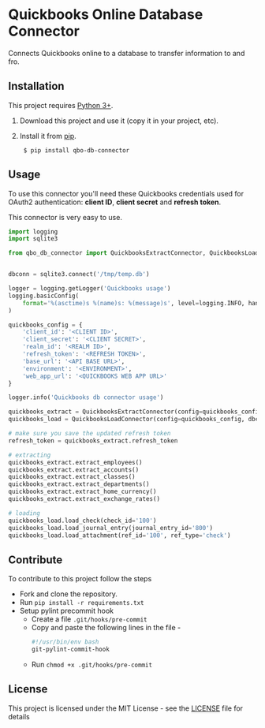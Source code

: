# Quickbooks Online Database Connector
Connects Quickbooks online to a database to transfer information to and fro.

## Installation

This project requires [Python 3+](https://www.python.org/downloads/).

1. Download this project and use it (copy it in your project, etc).
2. Install it from [pip](https://pypi.org).

        $ pip install qbo-db-connector

## Usage

To use this connector you'll need these Quickbooks credentials used for OAuth2 authentication: **client ID**, **client secret** and **refresh token**.

This connector is very easy to use.
```python
import logging
import sqlite3

from qbo_db_connector import QuickbooksExtractConnector, QuickbooksLoadConnector


dbconn = sqlite3.connect('/tmp/temp.db')

logger = logging.getLogger('Quickbooks usage')
logging.basicConfig(
    format='%(asctime)s %(name)s: %(message)s', level=logging.INFO, handlers=[logging.StreamHandler()]
)

quickbooks_config = {
    'client_id': '<CLIENT ID>',
    'client_secret': '<CLIENT SECRET>',
    'realm_id': '<REALM ID>',
    'refresh_token': '<REFRESH TOKEN>',
    'base_url': '<API BASE URL>',
    'environment': '<ENVIRONMENT>',
    'web_app_url': '<QUICKBOOKS WEB APP URL>'
}

logger.info('Quickbooks db connector usage')

quickbooks_extract = QuickbooksExtractConnector(config=quickbooks_config, dbconn=dbconn)
quickbooks_load = QuickbooksLoadConnector(config=quickbooks_config, dbconn=dbconn)

# make sure you save the updated refresh token
refresh_token = quickbooks_extract.refresh_token

# extracting
quickbooks_extract.extract_employees()
quickbooks_extract.extract_accounts()
quickbooks_extract.extract_classes()
quickbooks_extract.extract_departments()
quickbooks_extract.extract_home_currency()
quickbooks_extract.extract_exchange_rates()

# loading
quickbooks_load.load_check(check_id='100')
quickbooks_load.load_journal_entry(journal_entry_id='800')
quickbooks_load.load_attachment(ref_id='100', ref_type='check')
```

## Contribute

To contribute to this project follow the steps

* Fork and clone the repository.
* Run `pip install -r requirements.txt`
* Setup pylint precommit hook
    * Create a file `.git/hooks/pre-commit`
    * Copy and paste the following lines in the file - 
        ```bash
        #!/usr/bin/env bash 
        git-pylint-commit-hook
        ```
     * Run `chmod +x .git/hooks/pre-commit`
## License

This project is licensed under the MIT License - see the [LICENSE](LICENSE) file for details
